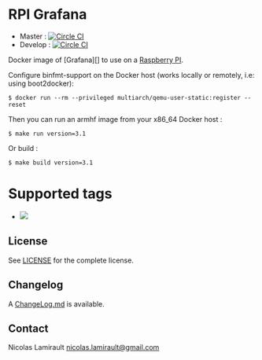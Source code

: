 # RPI Grafana

* Master : [![Circle CI](https://circleci.com/gh/zeiot/rpi-grafana/tree/master.svg?style=svg)](https://circleci.com/gh/zeiot/rpi-grafana/tree/master)
* Develop : [![Circle CI](https://circleci.com/gh/zeiot/rpi-grafana/tree/develop.svg?style=svg)](https://circleci.com/gh/zeiot/rpi-grafana/tree/develop)

Docker image of [Grafana][] to use on a [Raspberry PI][].

Configure binfmt-support on the Docker host (works locally or remotely, i.e: using boot2docker):

    $ docker run --rm --privileged multiarch/qemu-user-static:register --reset

Then you can run an armhf image from your x86_64 Docker host :

    $ make run version=3.1

Or build :

    $ make build version=3.1


# Supported tags

* [![](https://images.microbadger.com/badges/version/zeiot/rpi-grafana.svg)](http://microbadger.com/images/zeiot/rpi-grafana "Get your own version badge on microbadger.com")


## License

See [LICENSE](LICENSE) for the complete license.


## Changelog

A [ChangeLog.md](ChangeLog.md) is available.


## Contact

Nicolas Lamirault <nicolas.lamirault@gmail.com>


[Raspberry PI]: https://www.raspberrypi.org/
[Prometheus]: https://prometheus.io/
